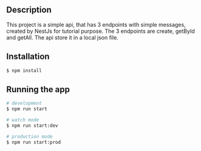 ## Description

This project is a simple api, that has 3 endpoints with simple messages, created by NestJs for tutorial purpose. 
The 3 endpoints are create, getById and getAll. The api store it in a local json file.

## Installation

```bash
$ npm install
```

## Running the app

```bash
# development
$ npm run start

# watch mode
$ npm run start:dev

# production mode
$ npm run start:prod
```
